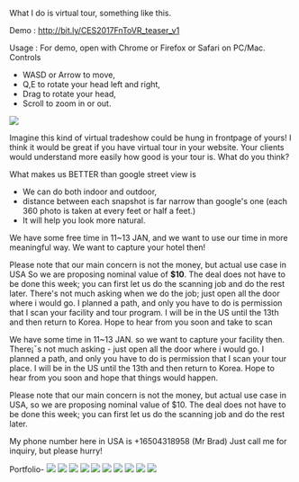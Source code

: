 What I do is virtual tour, something like this.

Demo : <a href="http://bit.ly/CES2017FnToVR_teaser_v1">http://bit.ly/CES2017FnToVR_teaser_v1</a>

Usage : For demo, open with Chrome or Firefox or Safari on PC/Mac.
Controls
- WASD or Arrow to move,
- Q,E to rotate your head left and right,
- Drag to rotate your head,
- Scroll to zoom in or out.


<img src="https://raw.githubusercontent.com/gqphd/illio_wikiwiki/master/WebResources/refimg/preview%20(1).png"/>


Imagine this kind of virtual tradeshow could be hung in frontpage of yours!
I think it would be great if you have virtual tour in your website.
Your clients would understand more easily how good is your tour is. What do you think?

What makes us BETTER than google street view is
 - We can do both indoor and outdoor,
 - distance between each snapshot is far narrow than google's one
   (each 360 photo is taken at every feet or half a feet.)
 - It will help you look more natural.


We have some free time in 11~13 JAN,
and we want to use our time in more meaningful way.
We want to capture your hotel then!

Please note that our main concern is not the money, but actual use case in USA
So we are proposing nominal value of <b>$10</b>.
The deal does not have to be done this week;
you can first let us do the scanning job and do the rest later.
There's not much asking when we do the job;
just open all the door where i would go. I planned a path,
and only you have to do is permission that I scan your facility and tour program.
I will be in the US until the 13th and then return to Korea.
Hope to hear from you soon and take to scan
 
We have some time in 11~13 JAN. so we want to capture your facility then. There¡¯s not much asking - just open all the door where i would go. I planned a path, and only you have to do is permission that I scan your tour place. I will be in the US until the 13th and then return to Korea.
Hope to hear from you soon and hope that things would happen.

Please note that our main concern is not the money, but actual use case in USA, so we are proposing nominal value of $10. The deal does not have to be done this week; you can first let us do the scanning job and do the rest later.


My phone number here in USA is +16504318958 (Mr Brad)
Just call me for inquiry, but please hurry!


Portfolio-
<img src="https://github.com/gqphd/illio_wikiwiki/blob/master/WebResources/PSA_image(factory)/slide%20(1).PNG?raw=true"/>
<img src="https://github.com/gqphd/illio_wikiwiki/blob/master/WebResources/PSA_image(factory)/slide%20(2).PNG?raw=true"/>
<img src="https://github.com/gqphd/illio_wikiwiki/blob/master/WebResources/PSA_image(factory)/slide%20(3).PNG?raw=true"/>
<img src="https://github.com/gqphd/illio_wikiwiki/blob/master/WebResources/PSA_image(factory)/slide%20(4).PNG?raw=true"/>
<img src="https://github.com/gqphd/illio_wikiwiki/blob/master/WebResources/PSA_image(factory)/slide%20(5).PNG?raw=true"/>
<img src="https://github.com/gqphd/illio_wikiwiki/blob/master/WebResources/PSA_image(factory)/slide%20(6).PNG?raw=true"/>
<img src="https://github.com/gqphd/illio_wikiwiki/blob/master/WebResources/PSA_image(factory)/slide%20(7).PNG?raw=true"/>
<img src="https://github.com/gqphd/illio_wikiwiki/blob/master/WebResources/PSA_image(factory)/slide%20(8).PNG?raw=true"/>
<img src="https://github.com/gqphd/illio_wikiwiki/blob/master/WebResources/PSA_image(factory)/slide%20(9).PNG?raw=true"/>
<img src="https://github.com/gqphd/illio_wikiwiki/blob/master/WebResources/PSA_image(factory)/slide%20(10).PNG?raw=true"/>
